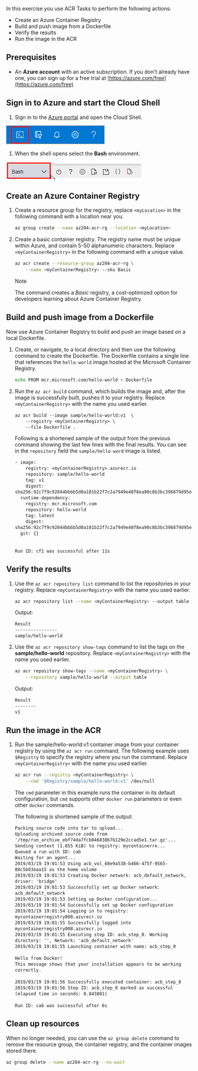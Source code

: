 
In this exercise you use ACR Tasks to perform the following actions:

* Create an Azure Container Registry
* Build and push image from a Dockerfile
* Verify the results
* Run the image in the ACR

## Prerequisites

* An **Azure account** with an active subscription. If you don't already have one, you can sign up for a free trial at [https://azure.com/free](https://azure.com/free)

## Sign in to Azure and start the Cloud Shell

1. Sign in to the [Azure portal](https://portal.azure.com) and open the Cloud Shell.

![The location of Cloud Shell launch button.](./media/cloud-shell-menu.png)

1. When the shell opens select the **Bash** environment.

![Selecting the Bash environment.](./media/shell-bash-selection.png)

## Create an Azure Container Registry

1. Create a resource group for the registry, replace `<myLocation>` in the following command with a location near you.

    ```bash
    az group create --name az204-acr-rg --location <myLocation>
    ```

1. Create a basic container registry. The registry name must be unique within Azure, and contain 5-50 alphanumeric characters. Replace `<myContainerRegistry>` in the following command with a unique value.

    ```bash
    az acr create --resource-group az204-acr-rg \
        --name <myContainerRegistry> --sku Basic
    ```

    > [!NOTE]
    > The command creates a *Basic* registry, a cost-optimized option for developers learning about Azure Container Registry.

## Build and push image from a Dockerfile

Now use Azure Container Registry to build and push an image based on a local Dockerfile.

1. Create, or navigate, to a local directory and then use the following command to create the Dockerfile. The Dockerfile contains a single line that references the `hello-world` image hosted at the Microsoft Container Registry.

    ```bash
    echo FROM mcr.microsoft.com/hello-world > Dockerfile
    ```

1. Run the `az acr build` command, which builds the image and, after the image is successfully built, pushes it to your registry. Replace `<myContainerRegistry>` with the name you used earlier.

    ```azurecli
    az acr build --image sample/hello-world:v1  \
        --registry <myContainerRegistry> \
        --file Dockerfile .
    ```

    Following is a shortened sample of the output from the previous command showing the last few lines with the final results. You can see in the `repository` field the `sample/hello-word` image is listed.

    ```
    - image:
        registry: <myContainerRegistry>.azurecr.io
        repository: sample/hello-world
        tag: v1
        digest: sha256:92c7f9c92844bbbb5d0a101b22f7c2a7949e40f8ea90c8b3bc396879d95e899a
      runtime-dependency:
        registry: mcr.microsoft.com
        repository: hello-world
        tag: latest
        digest: sha256:92c7f9c92844bbbb5d0a101b22f7c2a7949e40f8ea90c8b3bc396879d95e899a
      git: {}
    
    
    Run ID: cf1 was successful after 11s
    ```

## Verify the results

1. Use the `az acr repository list` command to list the repositories in your registry. Replace `<myContainerRegistry>` with the name you used earlier.

    ```bash
    az acr repository list --name <myContainerRegistry> --output table
    ```

    Output:

    ```
    Result
    ----------------
    sample/hello-world
    ```

1. Use the `az acr repository show-tags` command to list the tags on the **sample/hello-world** repository. Replace `<myContainerRegistry>` with the name you used earlier.

    ```bash
    az acr repository show-tags --name <myContainerRegistry> \
        --repository sample/hello-world --output table
    ```

    Output:

    ```
    Result
    --------
    v1
    ```

## Run the image in the ACR

1. Run the sample/hello-world:v1 container image from your container registry by using the `az acr run` command. The following example uses `$Registry` to specify the registry where you run the command. Replace `<myContainerRegistry>` with the name you used earlier.

    ```bash
    az acr run --registry <myContainerRegistry> \
        --cmd '$Registry/sample/hello-world:v1' /dev/null
    ```

    The `cmd` parameter in this example runs the container in its default configuration, but `cmd` supports other `docker run` parameters or even other `docker` commands. 

    The following is shortened sample of the output:

    ```
    Packing source code into tar to upload...
    Uploading archived source code from '/tmp/run_archive_ebf74da7fcb04683867b129e2ccad5e1.tar.gz'...
    Sending context (1.855 KiB) to registry: mycontainerre...
    Queued a run with ID: cab
    Waiting for an agent...
    2019/03/19 19:01:53 Using acb_vol_60e9a538-b466-475f-9565-80c5b93eaa15 as the home volume
    2019/03/19 19:01:53 Creating Docker network: acb_default_network, driver: 'bridge'
    2019/03/19 19:01:53 Successfully set up Docker network: acb_default_network
    2019/03/19 19:01:53 Setting up Docker configuration...
    2019/03/19 19:01:54 Successfully set up Docker configuration
    2019/03/19 19:01:54 Logging in to registry: mycontainerregistry008.azurecr.io
    2019/03/19 19:01:55 Successfully logged into mycontainerregistry008.azurecr.io
    2019/03/19 19:01:55 Executing step ID: acb_step_0. Working directory: '', Network: 'acb_default_network'
    2019/03/19 19:01:55 Launching container with name: acb_step_0
    
    Hello from Docker!
    This message shows that your installation appears to be working correctly.
    
    2019/03/19 19:01:56 Successfully executed container: acb_step_0
    2019/03/19 19:01:56 Step ID: acb_step_0 marked as successful (elapsed time in seconds: 0.843801)
    
    Run ID: cab was successful after 6s
    ```

## Clean up resources

When no longer needed, you can use the `az group delete` command to remove the resource group, the container registry, and the container images stored there.

```bash
az group delete --name az204-acr-rg --no-wait
```
